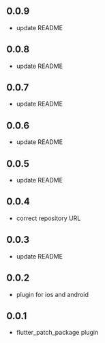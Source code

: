 ## 0.0.9

* update README

## 0.0.8

* update README

## 0.0.7

* update README

## 0.0.6

* update README

## 0.0.5

* update README

## 0.0.4

* correct repository URL

## 0.0.3

* update README

## 0.0.2

*  plugin for ios and android

## 0.0.1

* flutter_patch_package plugin

